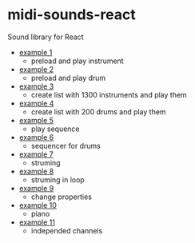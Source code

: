 # midi-sounds-react

Sound library for React

- [example 1](https://surikov.github.io/midi-sounds-react-examples/examples/midi-sounds-example1/build)
  - preload and play instrument
- [example 2](https://surikov.github.io/midi-sounds-react-examples/examples/midi-sounds-example2/build)
  - preload and play drum
- [example 3](https://surikov.github.io/midi-sounds-react-examples/examples/midi-sounds-example3/build)
  - create list with 1300 instruments and play them
- [example 4](https://surikov.github.io/midi-sounds-react-examples/examples/midi-sounds-example4/build)
  - create list with 200 drums and play them
- [example 5](https://surikov.github.io/midi-sounds-react-examples/examples/midi-sounds-example5/build)
  - play sequence
- [example 6](https://surikov.github.io/midi-sounds-react-examples/examples/midi-sounds-example6/build)
  - sequencer for drums
- [example 7](https://surikov.github.io/midi-sounds-react-examples/examples/midi-sounds-example7/build)
  - struming
- [example 8](https://surikov.github.io/midi-sounds-react-examples/examples/midi-sounds-example8/build)
  - struming in loop
- [example 9](https://surikov.github.io/midi-sounds-react-examples/examples/midi-sounds-example9/build)
  - change properties
- [example 10](https://surikov.github.io/midi-sounds-react-examples/examples/midi-sounds-example10/build)
  - piano
- [example 11](https://surikov.github.io/midi-sounds-react-examples/examples/midi-sounds-example11/build)
  - independed channels

